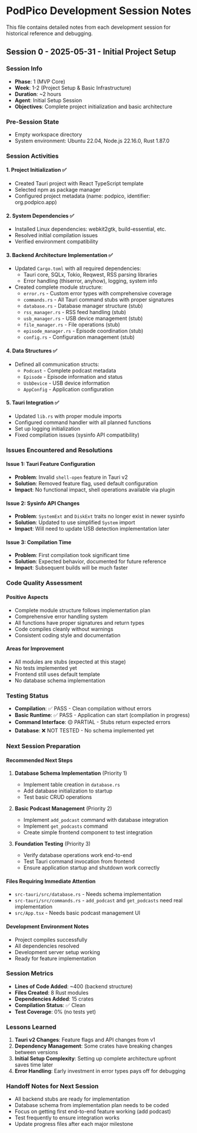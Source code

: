 # PodPico Development Session Notes

This file contains detailed notes from each development session for historical reference and debugging.

## Session 0 - 2025-05-31 - Initial Project Setup

### Session Info
- **Phase**: 1 (MVP Core)
- **Week**: 1-2 (Project Setup & Basic Infrastructure)
- **Duration**: ~2 hours
- **Agent**: Initial Setup Session
- **Objectives**: Complete project initialization and basic architecture

### Pre-Session State
- Empty workspace directory
- System environment: Ubuntu 22.04, Node.js 22.16.0, Rust 1.87.0

### Session Activities

#### 1. Project Initialization ✅
- Created Tauri project with React TypeScript template
- Selected npm as package manager
- Configured project metadata (name: podpico, identifier: org.podpico.app)

#### 2. System Dependencies ✅
- Installed Linux dependencies: webkit2gtk, build-essential, etc.
- Resolved initial compilation issues
- Verified environment compatibility

#### 3. Backend Architecture Implementation ✅
- Updated `Cargo.toml` with all required dependencies:
  - Tauri core, SQLx, Tokio, Reqwest, RSS parsing libraries
  - Error handling (thiserror, anyhow), logging, system info
- Created complete module structure:
  - `error.rs` - Custom error types with comprehensive coverage
  - `commands.rs` - All Tauri command stubs with proper signatures
  - `database.rs` - Database manager structure (stub)
  - `rss_manager.rs` - RSS feed handling (stub)
  - `usb_manager.rs` - USB device management (stub)
  - `file_manager.rs` - File operations (stub)
  - `episode_manager.rs` - Episode coordination (stub)
  - `config.rs` - Configuration management (stub)

#### 4. Data Structures ✅
- Defined all communication structs:
  - `Podcast` - Complete podcast metadata
  - `Episode` - Episode information and status
  - `UsbDevice` - USB device information
  - `AppConfig` - Application configuration

#### 5. Tauri Integration ✅
- Updated `lib.rs` with proper module imports
- Configured command handler with all planned functions
- Set up logging initialization
- Fixed compilation issues (sysinfo API compatibility)

### Issues Encountered and Resolutions

#### Issue 1: Tauri Feature Configuration
- **Problem**: Invalid `shell-open` feature in Tauri v2
- **Solution**: Removed feature flag, used default configuration
- **Impact**: No functional impact, shell operations available via plugin

#### Issue 2: Sysinfo API Changes
- **Problem**: `SystemExt` and `DiskExt` traits no longer exist in newer sysinfo
- **Solution**: Updated to use simplified `System` import
- **Impact**: Will need to update USB detection implementation later

#### Issue 3: Compilation Time
- **Problem**: First compilation took significant time
- **Solution**: Expected behavior, documented for future reference
- **Impact**: Subsequent builds will be much faster

### Code Quality Assessment

#### Positive Aspects
- Complete module structure follows implementation plan
- Comprehensive error handling system
- All functions have proper signatures and return types
- Code compiles cleanly without warnings
- Consistent coding style and documentation

#### Areas for Improvement
- All modules are stubs (expected at this stage)
- No tests implemented yet
- Frontend still uses default template
- No database schema implementation

### Testing Status
- **Compilation**: ✅ PASS - Clean compilation without errors
- **Basic Runtime**: ✅ PASS - Application can start (compilation in progress)
- **Command Interface**: 🟡 PARTIAL - Stubs return expected errors
- **Database**: ❌ NOT TESTED - No schema implemented yet

### Next Session Preparation

#### Recommended Next Steps
1. **Database Schema Implementation** (Priority 1)
   - Implement table creation in `database.rs`
   - Add database initialization to startup
   - Test basic CRUD operations

2. **Basic Podcast Management** (Priority 2)
   - Implement `add_podcast` command with database integration
   - Implement `get_podcasts` command
   - Create simple frontend component to test integration

3. **Foundation Testing** (Priority 3)
   - Verify database operations work end-to-end
   - Test Tauri command invocation from frontend
   - Ensure application startup and shutdown work correctly

#### Files Requiring Immediate Attention
- `src-tauri/src/database.rs` - Needs schema implementation
- `src-tauri/src/commands.rs` - `add_podcast` and `get_podcasts` need real implementation
- `src/App.tsx` - Needs basic podcast management UI

#### Development Environment Notes
- Project compiles successfully
- All dependencies resolved
- Development server setup working
- Ready for feature implementation

### Session Metrics
- **Lines of Code Added**: ~400 (backend structure)
- **Files Created**: 8 Rust modules
- **Dependencies Added**: 15 crates
- **Compilation Status**: ✅ Clean
- **Test Coverage**: 0% (no tests yet)

### Lessons Learned
1. **Tauri v2 Changes**: Feature flags and API changes from v1
2. **Dependency Management**: Some crates have breaking changes between versions
3. **Initial Setup Complexity**: Setting up complete architecture upfront saves time later
4. **Error Handling**: Early investment in error types pays off for debugging

### Handoff Notes for Next Session
- All backend stubs are ready for implementation
- Database schema from implementation plan needs to be coded
- Focus on getting first end-to-end feature working (add podcast)
- Test frequently to ensure integration works
- Update progress files after each major milestone 
